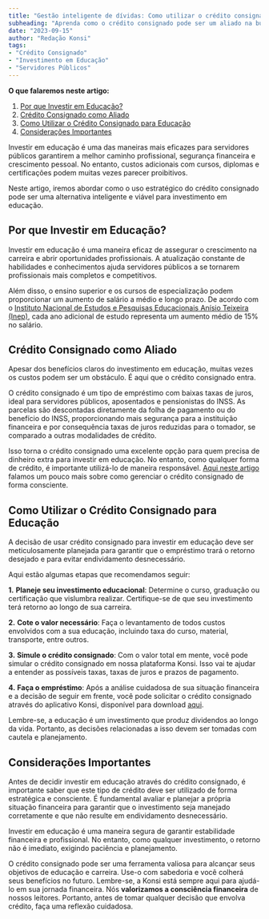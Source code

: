 ```yaml
---
title: "Gestão inteligente de dívidas: Como utilizar o crédito consignado para investir em educação"
subheading: "Aprenda como o crédito consignado pode ser um aliado na busca por aperfeiçoamento e educação continuada"
date: "2023-09-15"
author: "Redação Konsi"
tags:
- "Crédito Consignado"
- "Investimento em Educação"
- "Servidores Públicos"
---
```


**O que falaremos neste artigo:**

1. [Por que Investir em Educação?](#por-que-investir-em-educacao)
2. [Crédito Consignado como Aliado](#credito-consignado-como-aliado)
3. [Como Utilizar o Crédito Consignado para Educação](#como-utilizar-o-credito-consignado-para-educacao)
4. [Considerações Importantes](#consideracoes-importantes)

Investir em educação é uma das maneiras mais eficazes para servidores públicos garantirem a melhor caminho profissional, segurança financeira e crescimento pessoal. No entanto, custos adicionais com cursos, diplomas e certificações podem muitas vezes parecer proibitivos.

Neste artigo, iremos abordar como o uso estratégico do crédito consignado pode ser uma alternativa inteligente e viável para investimento em educação.

## Por que Investir em Educação? <a name="por-que-investir-em-educacao"></a>

Investir em educação é uma maneira eficaz de assegurar o crescimento na carreira e abrir oportunidades profissionais. A atualização constante de habilidades e conhecimentos ajuda servidores públicos a se tornarem profissionais mais completos e competitivos.

Além disso, o ensino superior e os cursos de especialização podem proporcionar um aumento de salário a médio e longo prazo. De acordo com o [Instituto Nacional de Estudos e Pesquisas Educacionais Anísio Teixeira (Inep)](http://portal.inep.gov.br), cada ano adicional de estudo representa um aumento médio de 15% no salário.

## Crédito Consignado como Aliado <a name="credito-consignado-como-aliado"></a>

Apesar dos benefícios claros do investimento em educação, muitas vezes os custos podem ser um obstáculo. É aqui que o crédito consignado entra.

O crédito consignado é um tipo de empréstimo com baixas taxas de juros, ideal para servidores públicos, aposentados e pensionistas do INSS. As parcelas são descontadas diretamente da folha de pagamento ou do benefício do INSS, proporcionando mais segurança para a instituição financeira e por consequência taxas de juros reduzidas para o tomador, se comparado a outras modalidades de crédito.

Isso torna o crédito consignado uma excelente opção para quem precisa de dinheiro extra para investir em educação. No entanto, como qualquer forma de crédito, é importante utilizá-lo de maneira responsável. [Aqui neste artigo](https://konsi.com.br/postagens/como-gerenciar-o-crédito-consignado-de-forma-responsável) falamos um pouco mais sobre como gerenciar o crédito consignado de forma consciente.

## Como Utilizar o Crédito Consignado para Educação <a name="como-utilizar-o-credito-consignado-para-educacao"></a>

A decisão de usar crédito consignado para investir em educação deve ser meticulosamente planejada para garantir que o empréstimo trará o retorno desejado e para evitar endividamento desnecessário.

Aqui estão algumas etapas que recomendamos seguir:

**1.** **Planeje seu investimento educacional**: Determine o curso, graduação ou certificação que vislumbra realizar. Certifique-se de que seu investimento terá retorno ao longo de sua carreira.

**2.** **Cote o valor necessário**: Faça o levantamento de todos custos envolvidos com a sua educação, incluindo taxa do curso, material, transporte, entre outros.

**3.** **Simule o crédito consignado**: Com o valor total em mente, você pode simular o crédito consignado em nossa plataforma Konsi. Isso vai te ajudar a entender as possíveis taxas, taxas de juros e prazos de pagamento.

**4.** **Faça o empréstimo**: Após a análise cuidadosa de sua situação financeira e a decisão de seguir em frente, você pode solicitar o crédito consignado através do aplicativo Konsi, disponível para download [aqui](https://konsi.com.br/app).

Lembre-se, a educação é um investimento que produz dividendos ao longo da vida. Portanto, as decisões relacionadas a isso devem ser tomadas com cautela e planejamento.

## Considerações Importantes <a name="consideracoes-importantes"></a>

Antes de decidir investir em educação através do crédito consignado, é importante saber que este tipo de crédito deve ser utilizado de forma estratégica e consciente. É fundamental avaliar e planejar a própria situação financeira para garantir que o investimento seja manejado corretamente e que não resulte em endividamento desnecessário.

Investir em educação é uma maneira segura de garantir estabilidade financeira e profissional. No entanto, como qualquer investimento, o retorno não é imediato, exigindo paciência e planejamento.

O crédito consignado pode ser uma ferramenta valiosa para alcançar seus objetivos de educação e carreira. Use-o com sabedoria e você colherá seus benefícios no futuro. Lembre-se, a Konsi está sempre aqui para ajudá-lo em sua jornada financeira. Nós **valorizamos a consciência financeira** de nossos leitores. Portanto, antes de tomar qualquer decisão que envolva crédito, faça uma reflexão cuidadosa.

